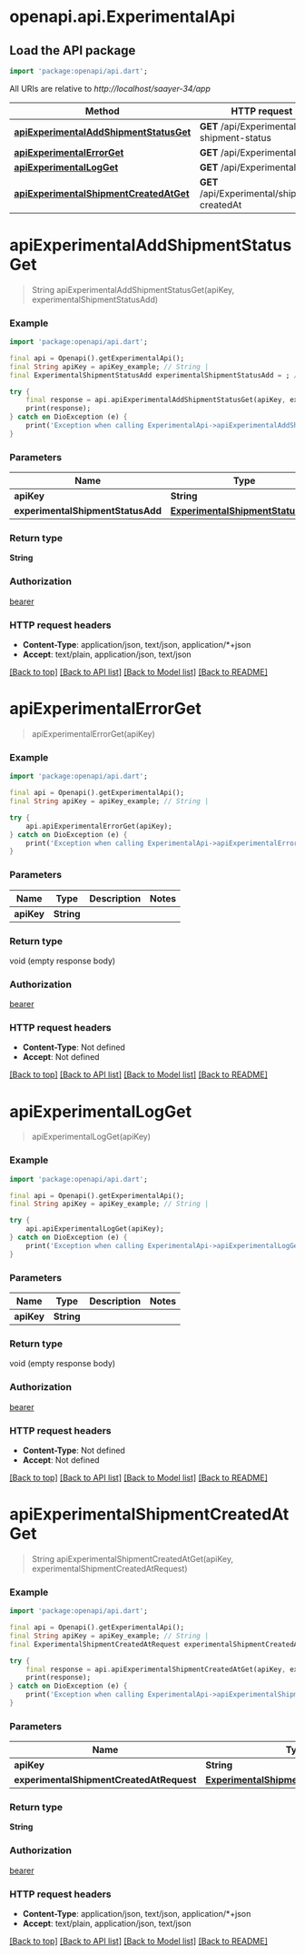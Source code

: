 # openapi.api.ExperimentalApi

## Load the API package
```dart
import 'package:openapi/api.dart';
```

All URIs are relative to *http://localhost/saayer-34/app*

Method | HTTP request | Description
------------- | ------------- | -------------
[**apiExperimentalAddShipmentStatusGet**](ExperimentalApi.md#apiexperimentaladdshipmentstatusget) | **GET** /api/Experimental/add-shipment-status | 
[**apiExperimentalErrorGet**](ExperimentalApi.md#apiexperimentalerrorget) | **GET** /api/Experimental/error | 
[**apiExperimentalLogGet**](ExperimentalApi.md#apiexperimentallogget) | **GET** /api/Experimental/log | 
[**apiExperimentalShipmentCreatedAtGet**](ExperimentalApi.md#apiexperimentalshipmentcreatedatget) | **GET** /api/Experimental/shipment-createdAt | 


# **apiExperimentalAddShipmentStatusGet**
> String apiExperimentalAddShipmentStatusGet(apiKey, experimentalShipmentStatusAdd)



### Example
```dart
import 'package:openapi/api.dart';

final api = Openapi().getExperimentalApi();
final String apiKey = apiKey_example; // String | 
final ExperimentalShipmentStatusAdd experimentalShipmentStatusAdd = ; // ExperimentalShipmentStatusAdd | 

try {
    final response = api.apiExperimentalAddShipmentStatusGet(apiKey, experimentalShipmentStatusAdd);
    print(response);
} catch on DioException (e) {
    print('Exception when calling ExperimentalApi->apiExperimentalAddShipmentStatusGet: $e\n');
}
```

### Parameters

Name | Type | Description  | Notes
------------- | ------------- | ------------- | -------------
 **apiKey** | **String**|  | 
 **experimentalShipmentStatusAdd** | [**ExperimentalShipmentStatusAdd**](ExperimentalShipmentStatusAdd.md)|  | [optional] 

### Return type

**String**

### Authorization

[bearer](../README.md#bearer)

### HTTP request headers

 - **Content-Type**: application/json, text/json, application/*+json
 - **Accept**: text/plain, application/json, text/json

[[Back to top]](#) [[Back to API list]](../README.md#documentation-for-api-endpoints) [[Back to Model list]](../README.md#documentation-for-models) [[Back to README]](../README.md)

# **apiExperimentalErrorGet**
> apiExperimentalErrorGet(apiKey)



### Example
```dart
import 'package:openapi/api.dart';

final api = Openapi().getExperimentalApi();
final String apiKey = apiKey_example; // String | 

try {
    api.apiExperimentalErrorGet(apiKey);
} catch on DioException (e) {
    print('Exception when calling ExperimentalApi->apiExperimentalErrorGet: $e\n');
}
```

### Parameters

Name | Type | Description  | Notes
------------- | ------------- | ------------- | -------------
 **apiKey** | **String**|  | 

### Return type

void (empty response body)

### Authorization

[bearer](../README.md#bearer)

### HTTP request headers

 - **Content-Type**: Not defined
 - **Accept**: Not defined

[[Back to top]](#) [[Back to API list]](../README.md#documentation-for-api-endpoints) [[Back to Model list]](../README.md#documentation-for-models) [[Back to README]](../README.md)

# **apiExperimentalLogGet**
> apiExperimentalLogGet(apiKey)



### Example
```dart
import 'package:openapi/api.dart';

final api = Openapi().getExperimentalApi();
final String apiKey = apiKey_example; // String | 

try {
    api.apiExperimentalLogGet(apiKey);
} catch on DioException (e) {
    print('Exception when calling ExperimentalApi->apiExperimentalLogGet: $e\n');
}
```

### Parameters

Name | Type | Description  | Notes
------------- | ------------- | ------------- | -------------
 **apiKey** | **String**|  | 

### Return type

void (empty response body)

### Authorization

[bearer](../README.md#bearer)

### HTTP request headers

 - **Content-Type**: Not defined
 - **Accept**: Not defined

[[Back to top]](#) [[Back to API list]](../README.md#documentation-for-api-endpoints) [[Back to Model list]](../README.md#documentation-for-models) [[Back to README]](../README.md)

# **apiExperimentalShipmentCreatedAtGet**
> String apiExperimentalShipmentCreatedAtGet(apiKey, experimentalShipmentCreatedAtRequest)



### Example
```dart
import 'package:openapi/api.dart';

final api = Openapi().getExperimentalApi();
final String apiKey = apiKey_example; // String | 
final ExperimentalShipmentCreatedAtRequest experimentalShipmentCreatedAtRequest = ; // ExperimentalShipmentCreatedAtRequest | 

try {
    final response = api.apiExperimentalShipmentCreatedAtGet(apiKey, experimentalShipmentCreatedAtRequest);
    print(response);
} catch on DioException (e) {
    print('Exception when calling ExperimentalApi->apiExperimentalShipmentCreatedAtGet: $e\n');
}
```

### Parameters

Name | Type | Description  | Notes
------------- | ------------- | ------------- | -------------
 **apiKey** | **String**|  | 
 **experimentalShipmentCreatedAtRequest** | [**ExperimentalShipmentCreatedAtRequest**](ExperimentalShipmentCreatedAtRequest.md)|  | [optional] 

### Return type

**String**

### Authorization

[bearer](../README.md#bearer)

### HTTP request headers

 - **Content-Type**: application/json, text/json, application/*+json
 - **Accept**: text/plain, application/json, text/json

[[Back to top]](#) [[Back to API list]](../README.md#documentation-for-api-endpoints) [[Back to Model list]](../README.md#documentation-for-models) [[Back to README]](../README.md)

